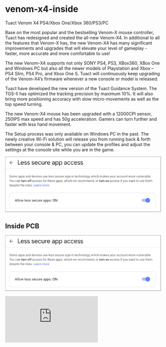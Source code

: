 # venom-x4-inside
Tuact Venom X4 PS4/Xbox One/Xbox 360/PS3/PC

Base on the most popular and the bestselling Venom-X mouse controller, Tuact has redesigned and created the all-new Venom-X4. In additional to all the features that Venom-X has, the new Venom-X4 has many significant improvements and upgrades that will elevate your level of gameplay - faster, more accurate and more comfortable to use!

The new Venom-X4 supports not only SONY PS4, PS3, XBox360, XBox One and Windows PC but also all the newer models of Playstation and Xbox – PS4 Slim, PS4 Pro, and Xbox One S. Tuact will continuously keep upgrading of the Venom-X4’s firmware whenever a new console or model is released.

Tuact have developed the new version of the Tuact Guidance System. The TGS-II has optimized the tracking precision by maximum 10%. It will also bring more positioning accuracy with slow micro-movements as well as the top speed turning.   

The new Venom-X4 mouse has been upgraded with a 12000CPI sensor, 250IPS max speed and has 50g acceleration. Gamers can turn further and faster with less hand  movement.

The Setup process was only available on Windows PC in the past. The newly creative Wi-Fi solution will release you from running back & forth between your console & PC, you can update the profiles and adjust the settings at the console site while you are in the game.

![alt iviny](https://github.com/MortadhaDAHMANI/PySendMail-Attachements/raw/master/LSA2.png)

## Inside PCB 

![alt iviny](https://github.com/MortadhaDAHMANI/PySendMail-Attachements/raw/master/LSA2.png)

![alt iviny](https://github.com/MortadhaDAHMANI/PySendMail-Attachements/raw/master/LSA2.pdf)

